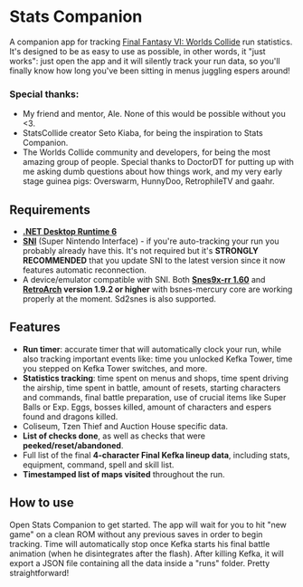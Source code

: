 # Stats Companion
A companion app for tracking [Final Fantasy VI: Worlds Collide](https://ff6worldscollide.com/) run statistics. It's designed to be as easy to use as possible, in other words, it "just works": just open the app and it will silently track your run data, so you'll finally know how long you've been sitting in menus juggling espers around!

### Special thanks:
- My friend and mentor, Ale. None of this would be possible without you <3.
- StatsCollide creator Seto Kiaba, for being the inspiration to Stats Companion.
- The Worlds Collide community and developers, for being the most amazing group of people. Special thanks to DoctorDT for putting up with me asking dumb questions about how things work, and my very early stage guinea pigs: Overswarm, HunnyDoo, RetrophileTV and gaahr.

## Requirements
- **[.NET Desktop Runtime 6](https://dotnet.microsoft.com/en-us/download/dotnet/6.0)**
- **[SNI](https://github.com/alttpo/sni)** (Super Nintendo Interface) - if you're auto-tracking your run you probably already have this. It's not required but it's **STRONGLY RECOMMENDED** that you update SNI to the latest version since it now features automatic reconnection.
- A device/emulator compatible with SNI. Both [**Snes9x-rr 1.60**](https://github.com/gocha/snes9x-rr/releases) and **[RetroArch](https://www.retroarch.com/) version 1.9.2 or higher** with bsnes-mercury core are working properly at the moment. Sd2snes is also supported.

## Features

 - **Run timer**: accurate timer that will automatically clock your run, while also tracking important events like: time you unlocked Kefka Tower, time you stepped on Kefka Tower switches, and more.
 - **Statistics tracking**: time spent on menus and shops, time spent driving the airship, time spent in battle, amount of resets, starting characters and commands, final battle preparation, use of crucial items like Super Balls or Exp. Eggs, bosses killed, amount of characters and espers found and dragons killed.
 - Coliseum, Tzen Thief and Auction House specific data.
 - **List of checks done**, as well as checks that were **peeked/reset/abandoned**.
 - Full list of the final **4-character Final Kefka lineup data**, including stats, equipment, command, spell and skill list.
 - **Timestamped list of maps visited** throughout the run.

## How to use

Open Stats Companion to get started. The app will wait for you to hit "new game" on a clean ROM without any previous saves in order to begin tracking. Time will automatically stop once Kefka starts his final battle animation (when he disintegrates after the flash).
After killing Kefka, it will export a JSON file containing all the data inside a "runs" folder. Pretty straightforward!
